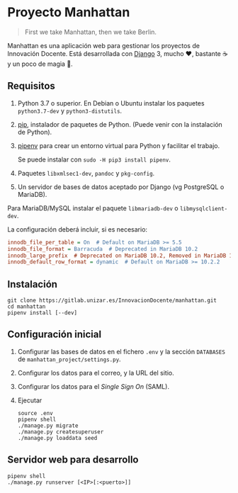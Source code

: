 # Proyecto Manhattan

> First we take Manhattan, then we take Berlin.

Manhattan es una aplicación web para gestionar los proyectos de Innovación Docente.
Está desarrollada con [Django](https://www.djangoproject.com/) 3, mucho ♥, bastante ☕ y un poco de magia 🧙.

## Requisitos

1. Python 3.7 o superior. En Debian o Ubuntu instalar los paquetes `python3.7-dev` y `python3-distutils`.
2. [pip](https://pip.pypa.io/en/stable/installing/), instalador de paquetes de Python. (Puede venir con la instalación de Python).
3. [pipenv](https://github.com/pypa/pipenv) para crear un entorno virtual para Python y facilitar el trabajo.

   Se puede instalar con `sudo -H pip3 install pipenv`.
4. Paquetes `libxmlsec1-dev`, `pandoc` y `pkg-config`.
5. Un servidor de bases de datos aceptado por Django (vg PostgreSQL o MariaDB).

  Para MariaDB/MySQL instalar el paquete `libmariadb-dev` o `libmysqlclient-dev`.

  La configuración deberá incluir, si es necesario:

  ```ini
  innodb_file_per_table = On  # Default on MariaDB >= 5.5
  innodb_file_format = Barracuda  # Deprecated in MariaDB 10.2
  innodb_large_prefix  # Deprecated on MariaDB 10.2, Removed in MariaDB 10.3.1
  innodb_default_row_format = dynamic  # Default on MariaDB >= 10.2.2
  ```

## Instalación

```shell
git clone https://gitlab.unizar.es/InnovacionDocente/manhattan.git
cd manhattan
pipenv install [--dev]
```

## Configuración inicial

1. Configurar las bases de datos en el fichero `.env` y la sección `DATABASES` de `manhattan_project/settings.py`.
2. Configurar los datos para el correo, y la URL del sitio.
3. Configurar los datos para el _Single Sign On_ (SAML).
4. Ejecutar

    ```shell
    source .env
    pipenv shell
    ./manage.py migrate
    ./manage.py createsuperuser
    ./manage.py loaddata seed
    ```

## Servidor web para desarrollo

```shell
pipenv shell
./manage.py runserver [<IP>[:<puerto>]]
```
